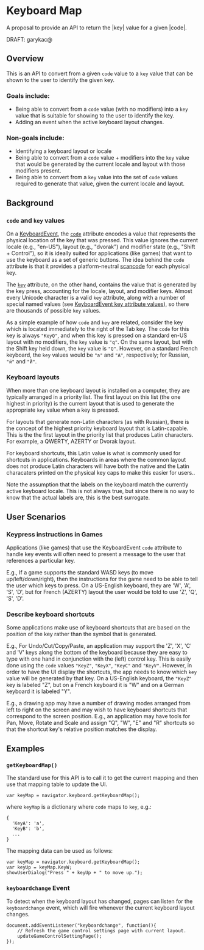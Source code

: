 # Keyboard Map

A proposal to provide an API to return the |key| value for a given |code|.

DRAFT: garykac@

## Overview

This is an API to convert from a given `code` value to a `key` value that can be shown to
the user to identify the given key.
 
### Goals include:

* Being able to convert from a `code` value (with no modifiers) into a `key` value that
  is suitable for showing to the user to identify the key.
* Adding an event when the active keyboard layout changes.

### Non-goals include:

* Identifying a keyboard layout or locale
* Being able to convert from a `code` value + modifiers into the `key` value that would be generated
  by the current locale and layout with those modifiers present.
* Being able to convert from a `key` value into the set of `code` values required to generate that
  value, given the current locale and layout.

## Background

### `code` and `key` values

On a [KeyboardEvent](https://w3c.github.io/uievents/#idl-keyboardevent),
the [`code`](https://w3c.github.io/uievents/#dom-keyboardevent-code) attribute encodes
a value that represents the physical location of the key that was pressed. This value ignores
the current locale (e.g., "en-US"), layout (e.g., "dvorak") and modifier state (e.g., "Shift + Control"),
so it is ideally suited for applications (like games) that want to use the keyboard as a set of
generic buttons. The idea behind the `code` attribute is that it provides a platform-neutral
[scancode](https://en.wikipedia.org/wiki/Scancode) for each physical key.

The [`key`](https://w3c.github.io/uievents/#dom-keyboardevent-key) attribute, on the other hand,
contains the value that is generated by the key press, accounting for the locale, layout, and modifier
keys. Almost every Unicode character is a valid `key` attribute, along with a number of special
named values (see [KeyboardEvent key attribute values](https://w3c.github.io/uievents-key/#key-attr-values)),
so there are thousands of possible `key` values.

As a simple example of how `code` and `key` are related, consider the key which is located immediately
to the right of the Tab key. The `code` for this key is always `"KeyQ"`, and when this key is pressed on a
standard en-US layout with no modifiers, the `key` value is `"q"`. On the same layout, but with the
Shift key held down, the `key` value is `"Q"`. However, on a standard French keyboard, the `key` values
would be `"a"` and `"A"`, respectively; for Russian, `"й"` and `"Й"`.

### Keyboard layouts

When more than one keyboard layout is installed on a computer, they are typically arranged
in a priority list. The first layout on this list (the one highest in priority) is the
current layout that is used to generate the appropriate `key` value when a key is pressed.

For layouts that generate non-Latin characters (as with Russian), there is the concept of
the highest priority keyboard layout that is Latin-capable. This is the the first layout
in the priority list that produces Latin characters. For example, a QWERTY,
AZERTY or Dvorak layout.

For keyboard shortcuts, this Latin value is what is commonly used for shortcuts in
applications. Keyboards in areas where the common layout does not produce Latin
characters will have both the native and the Latin characaters printed on the 
physical key caps to make this easier for users..

Note the assumption that the labels on the keyboard match the currently active keyboard
locale. This is not always true, but since there is no way to know that the actual labels
are, this is the best surrogate.

## User Scenarios

### Keypress instructions in Games

Applications (like games) that use the KeyboardEvent `code` attribute to handle key events will often
need to present a message to the user that references a particular key.

E.g., If a game supports the standard WASD keys (to move up/left/down/right), then the instructions for
the game need to be able to tell the user which keys to press. On a US-English keyboard, they are
'W', 'A', 'S', 'D', but for French (AZERTY) layout the user would be told to use 'Z', 'Q', 'S', 'D'.

### Describe keyboard shortcuts

Some applications make use of keyboard shortcuts that are based on the position of the key
rather than the symbol that is generated.

E.g., For Undo/Cut/Copy/Paste, an application may support the 'Z', 'X', 'C' and 'V' keys
along the bottom of the keyboard because they are easy to type with one hand in conjunction
with the (left) control key. This is easily done using the `code` values `"KeyZ"`, `"KeyX"`,
`"KeyC"` and `"KeyV"`. However, in order to have the UI display the shortcuts, the app needs to know
which `key` value will be generated by that key. On a US-English keyboard, the `"KeyZ"`
key is labeled "Z", but on a French keyboard it is "W" and on a German keyboard it is 
labeled "Y".

E.g., a drawing app may have a number of drawing modes arranged from left to right on the
screen and may wish to have keyboard shortcuts that correspond to the screen position.
E.g., an application may have tools for Pan, Move, Rotate and Scale and assign "Q", "W",
"E" and "R" shortcuts so that the shortcut key's relative position matches the display.

## Examples

### `getKeyboardMap()`

The standard use for this API is to call it to get the current mapping and then use that
mapping table to update the UI.

```
var keyMap = navigator.keyboard.getKeyboardMap();
```

where `keyMap` is a dictionary where `code` maps to `key`, e.g.:

```
{
  'KeyA': 'a',
  'KeyB': 'b',
  ...
}
```

The mapping data can be used as follows:

```
var keyMap = navigator.keyboard.getKeyboardMap();
var keyUp = keyMap.KeyW;
showUserDialog("Press " + keyUp + " to move up.");
```

### `keyboardchange` Event

To detect when the keyboard layout has changed, pages can listen for the `keyboardchange` event,
which will fire whenever the current keyboard layout changes.

```
document.addEventListener("keyboardchange", function(){
	// Refresh the game control settings page with current layout.
	updateGameControlSettingPage();
});
```
